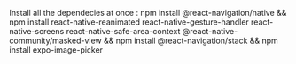 Install all the dependecies at once :
npm install @react-navigation/native && npm install react-native-reanimated react-native-gesture-handler react-native-screens react-native-safe-area-context @react-native-community/masked-view && npm install @react-navigation/stack && npm install expo-image-picker
